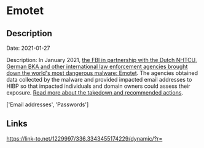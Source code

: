 # Emotet

## Description

Date: 2021-01-27

Description:
In January 2021, <a href="https://www.troyhunt.com/data-from-the-emotet-malware-is-now-searchable-in-have-i-been-pwned-courtesy-of-the-fbi-and-nhtcu" target="_blank" rel="noopener">the FBI in partnership with the Dutch NHTCU, German BKA and other international law enforcement agencies brought down the world's most dangerous malware: Emotet</a>. The agencies obtained data collected by the malware and provided impacted email addresses to HIBP so that impacted individuals and domain owners could assess their exposure. <a href="https://www.troyhunt.com/data-from-the-emotet-malware-is-now-searchable-in-have-i-been-pwned-courtesy-of-the-fbi-and-nhtcu" target="_blank" rel="noopener">Read more about the takedown and recommended actions</a>.


['Email addresses', 'Passwords']

## Links

https://link-to.net/1229997/336.3343455174229/dynamic/?r=